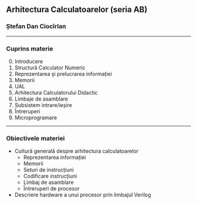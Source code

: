 ## Arhitectura Calculatoarelor (seria AB)

### Ștefan Dan Ciocîrlan

---

<!-- ### Biografie

 - Licență: UPB-ACS/IPP-ENSTA "Interacțiunea om-robot într-un context de asistență socială"
 - Disertație: UPB-ACS/IPP-ENSTA "Social engineering attack using humanoid robots"
 - Doctorat: UPB-ACS/NUS "Number representation systems in computer engineering"
 - Post-Doctorat: NUS "Singapore Blockchain Innovation Programme"
 - Proiecte: CuEVM, NRSL/HNRSL, ENRICHME

--- -->

### Cuprins materie

0. Introducere
1. Structură Calculator Numeric
2. Reprezentarea și prelucrarea informației
3. Memorii
4. UAL
5. Arhitectura Calculatorului Didactic
6. Limbaje de asamblare
7. Subsistem intrare/ieșire
8. Întreruperi
9. Microprogramare

---

### Obiectivele materiei

 - Cultură generală despre arhitectura calculatoarelor
   - Reprezentarea informației
   - Memorii
   - Seturi de instrucțiuni
   - Codificare instrucțiuni
   - Limbaj de asamblare
   - Întreruperi de procesor
 - Descriere hardware a unui procesor prin limbajul Verilog
